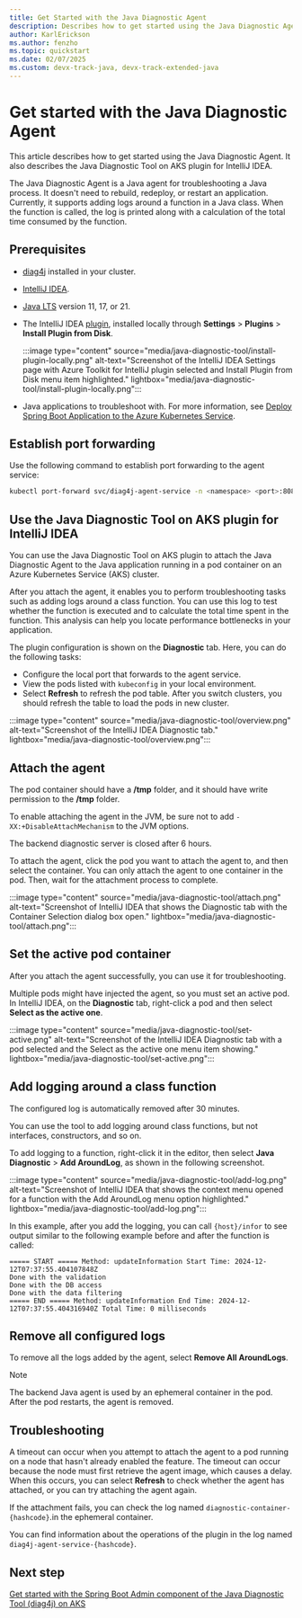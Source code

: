 ```yaml
---
title: Get Started with the Java Diagnostic Agent
description: Describes how to get started using the Java Diagnostic Agent.
author: KarlErickson
ms.author: fenzho
ms.topic: quickstart
ms.date: 02/07/2025
ms.custom: devx-track-java, devx-track-extended-java
---
```


# Get started with the Java Diagnostic Agent

This article describes how to get started using the Java Diagnostic Agent. It also describes the Java Diagnostic Tool on AKS plugin for IntelliJ IDEA.

The Java Diagnostic Agent is a Java agent for troubleshooting a Java process. It doesn't need to rebuild, redeploy, or restart an application. Currently, it supports adding logs around a function in a Java class. When the function is called, the log is printed along with a calculation of the total time consumed by the function.

## Prerequisites

- [diag4j](java-diagnostic-tools-spring-boot-admin-quickstart.md) installed in your cluster.
- [IntelliJ IDEA](https://www.jetbrains.com/idea/download).
- [Java LTS](/java/openjdk/download) version 11, 17, or 21.
- The IntelliJ IDEA [plugin](https://github.com/microsoft/diag4j/releases), installed locally through **Settings** > **Plugins** > **Install Plugin from Disk**.

   :::image type="content" source="media/java-diagnostic-tool/install-plugin-locally.png" alt-text="Screenshot of the IntelliJ IDEA Settings page with Azure Toolkit for IntelliJ plugin selected and Install Plugin from Disk menu item highlighted." lightbox="media/java-diagnostic-tool/install-plugin-locally.png":::

- Java applications to troubleshoot with. For more information, see [Deploy Spring Boot Application to the Azure Kubernetes Service](../spring-framework/deploy-spring-boot-java-app-on-kubernetes.md).

## Establish port forwarding

Use the following command to establish port forwarding to the agent service:

```bash
kubectl port-forward svc/diag4j-agent-service -n <namespace> <port>:8080
```

## Use the Java Diagnostic Tool on AKS plugin for IntelliJ IDEA

You can use the Java Diagnostic Tool on AKS plugin to attach the Java Diagnostic Agent to the Java application running in a pod container on an Azure Kubernetes Service (AKS) cluster.

After you attach the agent, it enables you to perform troubleshooting tasks such as adding logs around a class function. You can use this log to test whether the function is executed and to calculate the total time spent in the function. This analysis can help you locate performance bottlenecks in your application.

The plugin configuration is shown on the **Diagnostic** tab. Here, you can do the following tasks:

- Configure the local port that forwards to the agent service.
- View the pods listed with `kubeconfig` in your local environment.
- Select **Refresh** to refresh the pod table. After you switch clusters, you should refresh the table to load the pods in new cluster.

:::image type="content" source="media/java-diagnostic-tool/overview.png" alt-text="Screenshot of the IntelliJ IDEA Diagnostic tab." lightbox="media/java-diagnostic-tool/overview.png":::

## Attach the agent

The pod container should have a **/tmp** folder, and it should have write permission to the **/tmp** folder.

To enable attaching the agent in the JVM, be sure not to add `-XX:+DisableAttachMechanism` to the JVM options.

The backend diagnostic server is closed after 6 hours.

To attach the agent, click the pod you want to attach the agent to, and then select the container. You can only attach the agent to one container in the pod. Then, wait for the attachment process to complete.

:::image type="content" source="media/java-diagnostic-tool/attach.png" alt-text="Screenshot of IntelliJ IDEA that shows the Diagnostic tab with the Container Selection dialog box open." lightbox="media/java-diagnostic-tool/attach.png":::

## Set the active pod container

After you attach the agent successfully, you can use it for troubleshooting.

Multiple pods might have injected the agent, so you must set an active pod. In IntelliJ IDEA, on the **Diagnostic** tab, right-click a pod and then select **Select as the active one**.

:::image type="content" source="media/java-diagnostic-tool/set-active.png" alt-text="Screenshot of the IntelliJ IDEA Diagnostic tab with a pod selected and the Select as the active one menu item showing." lightbox="media/java-diagnostic-tool/set-active.png":::

## Add logging around a class function

The configured log is automatically removed after 30 minutes.

You can use the tool to add logging around class functions, but not interfaces, constructors, and so on.

To add logging to a function, right-click it in the editor, then select **Java Diagnostic** > **Add AroundLog**, as shown in the following screenshot.

:::image type="content" source="media/java-diagnostic-tool/add-log.png" alt-text="Screenshot of IntelliJ IDEA that shows the context menu opened for a function with the Add AroundLog menu option highlighted." lightbox="media/java-diagnostic-tool/add-log.png":::

In this example, after you add the logging, you can call `{host}/infor` to see output similar to the following example before and after the function is called:

```output
===== START ===== Method: updateInformation Start Time: 2024-12-12T07:37:55.404107848Z
Done with the validation
Done with the DB access
Done with the data filtering
===== END ===== Method: updateInformation End Time: 2024-12-12T07:37:55.404316940Z Total Time: 0 milliseconds
```

## Remove all configured logs

To remove all the logs added by the agent, select **Remove All AroundLogs**.

> [!NOTE]
> The backend Java agent is used by an ephemeral container in the pod. After the pod restarts, the agent is removed.

## Troubleshooting

A timeout can occur when you attempt to attach the agent to a pod running on a node that hasn't already enabled the feature. The timeout can occur because the node must first retrieve the agent image, which causes a delay. When this occurs, you can select **Refresh** to check whether the agent has attached, or you can try attaching the agent again. 

If the attachment fails, you can check the log named `diagnostic-container-{hashcode}`.in the ephemeral container.

You can find information about the operations of the plugin in the log named `diag4j-agent-service-{hashcode}`.

## Next step

[Get started with the Spring Boot Admin component of the Java Diagnostic Tool (diag4j) on AKS](java-diagnostic-tools-spring-boot-admin-quickstart.md)
